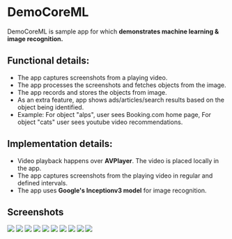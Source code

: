 # DemoCoreML
DemoCoreML is sample app for which **demonstrates machine learning & image recognition.**

## Functional details:
* The app captures screenshots from a playing video.
* The app processes the screenshots and fetches objects from the image.
* The app records and stores the objects from image.
* As an extra feature, app shows ads/articles/search results based on the object being identified. 
* Example: For object "alps", user sees Booking.com home page, For object "cats" user sees youtube video recommendations. 

## Implementation details:
* Video playback happens over **AVPlayer**. The video is placed locally in the app.
* The app captures screenshots from the playing video in regular and defined intervals.
* The app uses **Google's Inceptionv3 model** for image recognition. 

## Screenshots
<img src = "Screens/1.png">


<img src = "Screens/2.png">


<img src = "Screens/3.png">


<img src = "Screens/4.png">


<img src = "Screens/5.png">


<img src = "Screens/6.png">


<img src = "Screens/7.png">


<img src = "Screens/8.png">


<img src = "Screens/9.png">


<img src = "Screens/10.png">
